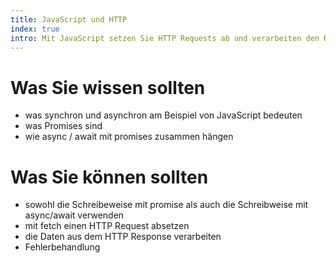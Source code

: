```yaml
---
title: JavaScript und HTTP
index: true
intro: Mit JavaScript setzen Sie HTTP Requests ab und verarbeiten den Response.
---
```


# Was Sie wissen sollten

- was synchron und asynchron am Beispiel von JavaScript bedeuten
- was Promises sind
- wie async / await mit promises zusammen hängen

# Was Sie können sollten

- sowohl die Schreibeweise mit promise als auch die Schreibweise mit async/await verwenden
- mit fetch einen HTTP Request absetzen
- die Daten aus dem HTTP Response verarbeiten
- Fehlerbehandlung

